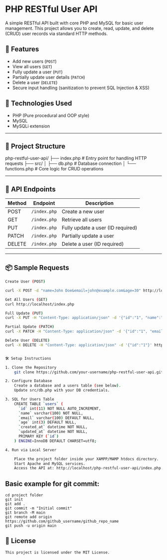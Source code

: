 # PHP RESTful User API

A simple RESTful API built with core PHP and MySQL for basic user management. This project allows you to create, read, update, and delete (CRUD) user records via standard HTTP methods.

## 🔧 Features

- Add new users (`POST`)
- View all users (`GET`)
- Fully update a user (`PUT`)
- Partially update user details (`PATCH`)
- Delete a user (`DELETE`)
- Secure input handling (sanitization to prevent SQL Injection & XSS)

## 🧰 Technologies Used

- PHP (Pure procedural and OOP style)
- MySQL
- MySQLi extension

---

## 📁 Project Structure

php-restful-user-api/
├── index.php # Entry point for handling HTTP requests
├── src/
│ ├── db.php # Database connection
│ └── functions.php # Core logic for CRUD operations



---

## 🚀 API Endpoints

| Method | Endpoint     | Description                      |
|--------|--------------|----------------------------------|
| POST   | `/index.php` | Create a new user                |
| GET    | `/index.php` | Retrieve all users               |
| PUT    | `/index.php` | Fully update a user (ID required)|
| PATCH  | `/index.php` | Partially update a user          |
| DELETE | `/index.php` | Delete a user (ID required)      |

---

## 📦 Sample Requests
```bash
Create User (POST)

curl -X POST -d "name=John Doe&email=john@example.com&age=30" http://localhost/index.php

Get All Users (GET)
curl http://localhost/index.php

Full Update (PUT)
curl -X PUT -H "Content-Type: application/json" -d '{"id":"1", "name":"Jane", "email":"jane@example.com", "age":"28"}' http://localhost/index.php

Partial Update (PATCH)
curl -X PATCH -H "Content-Type: application/json" -d '{"id":"1", "email":"newemail@example.com"}' http://localhost/index.php

Delete User (DELETE)
curl -X DELETE -H "Content-Type: application/json" -d '{"id":"1"}' http://localhost/index.php


🛠 Setup Instructions

1. Clone the Repository
    git clone https://github.com/your-username/php-restful-user-api.git

2. Configure Database
    Create a database and a users table (see below).
    Update src/db.php with your DB credentials.

3. SQL for Users Table
    CREATE TABLE `users` (
      `id` int(11) NOT NULL AUTO_INCREMENT,
      `name` varchar(100) NOT NULL,
      `email` varchar(100) DEFAULT NULL,
      `age` int(3) DEFAULT NULL,
      `created_at` datetime NOT NULL,
      `updated_at` datetime NOT NULL,
      PRIMARY KEY (`id`)
    ) ENGINE=InnoDB DEFAULT CHARSET=utf8;

4. Run via Local Server

    Place the project folder inside your XAMPP/MAMP htdocs directory.
    Start Apache and MySQL services.
    Access the API at: http://localhost/php-restful-user-api/index.php
```
## Basic example for git commit:

    cd project folder
    git init
    git add .
    git commit -m "Initial commit"
    git branch -M main
    git remote add origin https://github.com/github_username/github_repo_name
    git push -u origin main


## 📄 License
    This project is licensed under the MIT License.
